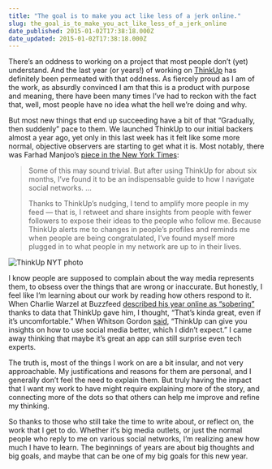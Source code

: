 ```yaml
---
title: "The goal is to make you act like less of a jerk online."
slug: the_goal_is_to_make_you_act_like_less_of_a_jerk_online
date_published: 2015-01-02T17:38:18.000Z
date_updated: 2015-01-02T17:38:18.000Z
---
```


There’s an oddness to working on a project that most people don’t (yet) understand. And the last year (or years!) of working on [ThinkUp](https://thinkup.com/) has definitely been permeated with that oddness. As fiercely proud as I am of the work, as absurdly convinced I am that this is a product with purpose and meaning, there have been many times I’ve had to reckon with the fact that, well, most people have no idea what the hell we’re doing and why.

But most new things that end up succeeding have a bit of that “Gradually, then suddenly” pace to them. We launched ThinkUp to our initial backers almost a year ago, yet only in this last week has it felt like some more normal, objective observers are starting to get what it is. Most notably, there was Farhad Manjoo’s [piece in the New York Times](http://www.nytimes.com/2015/01/01/technology/personaltech/thinkup-helps-the-social-network-user-see-the-online-self.html?_r=0):

> Some of this may sound trivial. But after using ThinkUp for about six months, I’ve found it to be an indispensable guide to how I navigate social networks. …
> 
> Thanks to ThinkUp’s nudging, I tend to amplify more people in my feed — that is, I retweet and share insights from people with fewer followers to expose their ideas to the people who follow me. Because ThinkUp alerts me to changes in people’s profiles and reminds me when people are being congratulated, I’ve found myself more plugged in to what people in my network are up to in their lives.

![ThinkUp NYT photo](http://dashes.com/anil/images/01state-pic-superJumbo.jpg)

I know people are supposed to complain about the way media represents them, to obsess over the things that are wrong or inaccurate. But honestly, I feel like I’m learning about our work by reading how others respond to it. When Charlie Warzel at Buzzfeed [described his year online as “sobering”](http://www.buzzfeed.com/charliewarzel/never-tweet) thanks to data that ThinkUp gave him, I thought, “That’s kinda great, even if it’s uncomfortable.” When Whitson Gordon [said](http://lifehacker.com/see-your-years-best-of-on-facebook-and-twitter-with-t-1674624958), “ThinkUp can give you insights on how to use social media better, which I didn’t expect.” I came away thinking that maybe it’s great an app can still surprise even tech experts.

The truth is, most of the things I work on are a bit insular, and not very approachable. My justifications and reasons for them are personal, and I generally don’t feel the need to explain them. But truly having the impact that I want my work to have might require explaining more of the story, and connecting more of the dots so that others can help me improve and refine my thinking.

So thanks to those who still take the time to write about, or reflect on, the work that I get to do. Whether it’s big media outlets, or just the normal people who reply to me on various social networks, I’m realizing anew how much I have to learn. The beginnings of years are about big thoughts and big goals, and maybe that can be one of my big goals for this new year.
